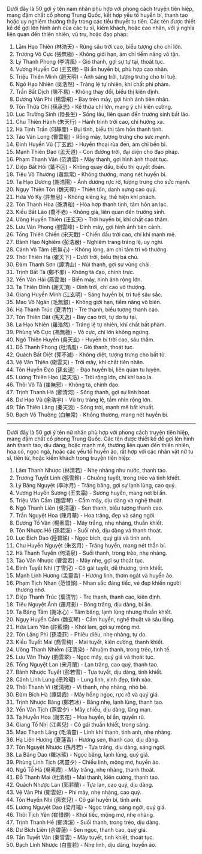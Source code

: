 Dưới đây là 50 gợi ý tên nam nhân phù hợp với phong cách truyện tiên hiệp, mang đậm chất cổ phong Trung Quốc, kết hợp yếu tố huyền bí, thanh tao hoặc uy nghiêm thường thấy trong các tiểu thuyết tu tiên. Các tên được thiết kế để gợi lên hình ảnh của các tu sĩ, kiếm khách, hoặc cao nhân, với ý nghĩa liên quan đến thiên nhiên, vũ trụ, hoặc đạo pháp:

1. Lâm Hạo Thiên (林浩天) - Rừng sâu trời cao, biểu tượng cho chí lớn.
2. Trương Vô Cực (張無極) - Không giới hạn, ám chỉ tiềm năng vô tận.
3. Lý Thanh Phong (李清風) - Gió thanh, gợi sự tự tại, thoát tục.
4. Vương Huyền Cơ (王玄機) - Bí ẩn huyền bí, phù hợp cao nhân.
5. Triệu Thiên Minh (趙天明) - Ánh sáng trời, tượng trưng cho trí tuệ.
6. Ngô Hạo Nhiên (吳浩然) - Tráng lệ tự nhiên, khí chất phi phàm.
7. Trần Bất Dịch (陳不易) - Không thay đổi, biểu thị kiên định.
8. Dương Vân Phi (楊雲飛) - Bay trên mây, gợi hình ảnh tiên nhân.
9. Tôn Thừa Chí (孫承志) - Kế thừa chí lớn, mang ý chí kiên cường.
10. Lục Trường Sinh (陸長生) - Sống lâu, liên quan đến trường sinh bất lão.
11. Chu Thiên Hành (朱天行) - Hành trình trời cao, chí hướng xa.
12. Hà Tịnh Trần (何靜塵) - Bụi tĩnh, biểu thị tâm hồn thanh tịnh.
13. Tào Vân Long (曹雲龍) - Rồng mây, tượng trưng cho sức mạnh.
14. Đinh Huyền Vũ (丁玄武) - Huyền thoại rùa đen, ám chỉ bền bỉ.
15. Mạnh Thiên Đạo (孟天道) - Con đường trời, đại diện cho đạo pháp.
16. Phạm Thanh Vân (范清雲) - Mây thanh, gợi hình ảnh thoát tục.
17. Diệp Bất Hồi (葉不回) - Không quay đầu, biểu thị quyết đoán.
18. Tiêu Vô Thường (蕭無常) - Không thường, mang nét huyền bí.
19. Tạ Hạo Dương (謝浩陽) - Ánh dương rực rỡ, tượng trưng cho sức mạnh.
20. Ngụy Thiên Tôn (魏天尊) - Thiên tôn, danh xưng cao quý.
21. Hứa Vô Kỵ (許無忌) - Không kiêng kỵ, thể hiện khí phách.
22. Tôn Thanh Hòa (孫清和) - Hòa hợp thanh tịnh, tâm hồn an lạc.
23. Kiều Bất Lão (喬不老) - Không già, liên quan đến trường sinh.
24. Uông Huyền Thiên (汪玄天) - Trời huyền bí, khí chất cao thâm.
25. Lưu Vân Phong (劉雲峰) - Đỉnh mây, gợi hình ảnh tiên cảnh.
26. Tống Thiên Chiến (宋天戰) - Chiến đấu trời cao, chí khí mạnh mẽ.
27. Bành Hạo Nghiêm (彭浩嚴) - Nghiêm trang tráng lệ, uy nghi.
28. Cảnh Vô Tâm (景無心) - Không lòng, ám chỉ tâm trí vô thường.
29. Thôi Thiên Hạ (崔天下) - Dưới trời, biểu thị bá chủ.
30. Đàm Thanh Sơn (譚清山) - Núi thanh, gợi sự vững chãi.
31. Trịnh Bất Tà (鄭不邪) - Không tà đạo, chính trực.
32. Yến Vân Hải (燕雲海) - Biển mây, hình ảnh rộng lớn.
33. Tạ Thiên Đỉnh (謝天頂) - Đỉnh trời, chí cao vô thượng.
34. Giang Huyền Minh (江玄明) - Sáng huyền bí, trí tuệ sâu sắc.
35. Mao Vô Ngân (毛無銀) - Không giới hạn, tiềm năng vô biên.
36. Hạ Thanh Trúc (夏清竹) - Tre thanh, biểu tượng thanh cao.
37. Tôn Thiên Dật (孫天逸) - Bay cao trời, tự do tự tại.
38. La Hạo Nhiên (羅浩然) - Tráng lệ tự nhiên, khí chất bất phàm.
39. Phùng Vô Cực (馮無極) - Vô cực, chí lớn không ngừng.
40. Ngô Thiên Huyền (吳天玄) - Huyền bí trời cao, sâu thẳm.
41. Đỗ Thanh Phong (杜清風) - Gió thanh, thoát tục.
42. Quách Bất Diệt (郭不滅) - Không diệt, tượng trưng cho bất tử.
43. Vệ Vân Thiên (衛雲天) - Trời mây, khí chất tiên nhân.
44. Tôn Huyền Đạo (孫玄道) - Đạo huyền bí, liên quan tu luyện.
45. Lương Thiên Hạo (梁天浩) - Trời rộng lớn, chí khí bao la.
46. Thôi Vô Tà (崔無邪) - Không tà, chính đạo.
47. Trịnh Thanh Hà (鄭清河) - Sông thanh, gợi sự linh hoạt.
48. Dư Hạo Vũ (余浩宇) - Vũ trụ tráng lệ, tầm nhìn rộng lớn.
49. Tần Thiên Lãng (秦天浪) - Sóng trời, mạnh mẽ bất khuất.
50. Bạch Vô Thường (白無常) - Không thường, mang nét huyền bí.

---

Dưới đây là 50 gợi ý tên nữ nhân phù hợp với phong cách truyện tiên hiệp, mang đậm chất cổ phong Trung Quốc. Các tên được thiết kế để gợi lên hình ảnh thanh tao, dịu dàng, hoặc mạnh mẽ, thường liên quan đến thiên nhiên, hoa cỏ, ngọc ngà, hoặc các yếu tố huyền ảo, rất hợp với các nhân vật nữ tu sĩ, tiên tử, hoặc kiếm khách trong truyện tiên hiệp:

1. Lâm Thanh Nhược (林清若) - Nhẹ nhàng như nước, thanh tao.
2. Trương Tuyết Linh (張雪鈴) - Chuông tuyết, trong trẻo và tinh khiết.
3. Lý Băng Nguyệt (李冰月) - Trăng băng, gợi sự lạnh lùng, cao quý.
4. Vương Huyền Sương (王玄霜) - Sương huyền, mang nét bí ẩn.
5. Triệu Vân Cầm (趙雲琴) - Cầm mây, dịu dàng và nghệ thuật.
6. Ngô Thanh Liên (吳清蓮) - Sen thanh, biểu tượng thanh cao.
7. Trần Nguyệt Hoa (陳月華) - Hoa trăng, đẹp và sáng ngời.
8. Dương Tố Vân (楊素雲) - Mây trắng, nhẹ nhàng, thuần khiết.
9. Tôn Nhược Hề (孫若溪) - Suối nhỏ, dịu dàng và thanh thoát.
10. Lục Bích Dao (陸碧瑤) - Ngọc bích, quý giá và tinh anh.
11. Chu Huyền Nguyệt (朱玄月) - Trăng huyền, mang nét thần bí.
12. Hà Thanh Tuyền (何清泉) - Suối thanh, trong trẻo, nhẹ nhàng.
13. Tào Vân Nhược (曹雲若) - Mây nhẹ, gợi sự thoát tục.
14. Đinh Tuyết Nhi (丁雪兒) - Cô gái tuyết, dễ thương, tinh khiết.
15. Mạnh Linh Hương (孟靈香) - Hương linh, thơm ngát và huyền ảo.
16. Phạm Tịch Nhan (范惜顏) - Nhan sắc đáng tiếc, vẻ đẹp khiến người thương nhớ.
17. Diệp Thanh Trúc (葉清竹) - Tre thanh, thanh cao, kiên định.
18. Tiêu Nguyệt Ảnh (蕭月影) - Bóng trăng, dịu dàng, bí ẩn.
19. Tạ Băng Tâm (謝冰心) - Tâm băng, lạnh lùng nhưng thuần khiết.
20. Ngụy Huyền Cầm (魏玄琴) - Cầm huyền, nghệ thuật và sâu lắng.
21. Hứa Lam Yên (許藍煙) - Khói lam, gợi sự mộng mơ.
22. Tôn Lăng Phi (孫凌菲) - Phiêu diêu, nhẹ nhàng, tự do.
23. Kiều Tuyết Mai (喬雪梅) - Mai tuyết, kiên cường, thanh khiết.
24. Uông Thanh Nhiễm (汪清染) - Nhuộm thanh, trong trẻo, tinh tế.
25. Lưu Vân Thúy (劉雲翠) - Ngọc mây, quý giá và thoát tục.
26. Tống Nguyệt Lan (宋月蘭) - Lan trăng, cao quý, thanh tao.
27. Bành Nhược Tuyết (彭若雪) - Tựa tuyết, dịu dàng, tinh khiết.
28. Cảnh Linh Lung (景玲瓏) - Lung linh, xinh đẹp, tinh xảo.
29. Thôi Thanh Vi (崔清微) - Vi thanh, nhẹ nhàng, nhỏ bé.
30. Đàm Bích Hà (譚碧霞) - Mây hồng ngọc, rực rỡ và quý giá.
31. Trịnh Nhược Băng (鄭若冰) - Băng nhẹ, lạnh lùng, thanh tao.
32. Yến Vân Tịch (燕雲夕) - Mây chiều, dịu dàng, lãng mạn.
33. Tạ Huyền Hoa (謝玄花) - Hoa huyền, bí ẩn, quyến rũ.
34. Giang Tố Nhi (江素兒) - Cô gái thuần khiết, trong sáng.
35. Mao Thanh Lăng (毛清靈) - Linh khí thanh, tinh anh, nhẹ nhàng.
36. Hạ Liên Hương (夏蓮香) - Hương sen, thanh cao, dịu dàng.
37. Tôn Nguyệt Nhược (孫月若) - Tựa trăng, dịu dàng, sáng ngời.
38. La Băng Dao (羅冰瑤) - Ngọc băng, lạnh lùng, quý giá.
39. Phùng Linh Tịch (馮靈夕) - Chiều linh, mộng mơ, huyền ảo.
40. Ngô Tố Hà (吳素霞) - Mây trắng, nhẹ nhàng, thanh thoát.
41. Đỗ Thanh Mai (杜清梅) - Mai thanh, kiên cường, thanh tao.
42. Quách Nhược Lan (郭若蘭) - Tựa lan, cao quý, dịu dàng.
43. Vệ Vân Phi (衛雲妃) - Phi mây, nhẹ nhàng, cao quý.
44. Tôn Huyền Nhi (孫玄兒) - Cô gái huyền bí, tinh anh.
45. Lương Nguyệt Dao (梁月瑤) - Ngọc trăng, sáng ngời, quý giá.
46. Thôi Tịch Yên (崔惜煙) - Khói tiếc, mộng mơ, nhẹ nhàng.
47. Trịnh Thanh Hề (鄭清溪) - Suối thanh, trong trẻo, dịu dàng.
48. Dư Bích Liên (余碧蓮) - Sen ngọc, thanh cao, quý giá.
49. Tần Tuyết Vân (秦雪雲) - Mây tuyết, tinh khiết, thoát tục.
50. Bạch Linh Nhược (白靈若) - Nhẹ linh, dịu dàng, huyền ảo.
